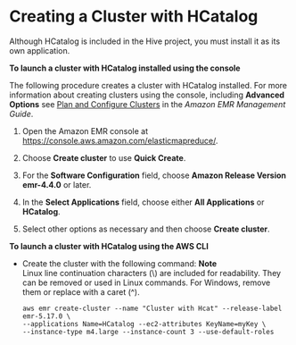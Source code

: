 # Creating a Cluster with HCatalog<a name="emr-hcatalog-create-cluster"></a>

Although HCatalog is included in the Hive project, you must install it as its own application\.

**To launch a cluster with HCatalog installed using the console**

The following procedure creates a cluster with HCatalog installed\. For more information about creating clusters using the console, including **Advanced Options** see [Plan and Configure Clusters](http://docs.aws.amazon.com/emr/latest/ManagementGuide/emr-plan.html) in the *Amazon EMR Management Guide*\.

1. Open the Amazon EMR console at [https://console\.aws\.amazon\.com/elasticmapreduce/](https://console.aws.amazon.com/elasticmapreduce/)\.

1. Choose **Create cluster** to use **Quick Create**\.

1.  For the **Software Configuration** field, choose **Amazon Release Version emr\-4\.4\.0** or later\.

1.  In the **Select Applications** field, choose either **All Applications** or **HCatalog**\.

1.  Select other options as necessary and then choose **Create cluster**\.

**To launch a cluster with HCatalog using the AWS CLI**
+ Create the cluster with the following command:
**Note**  
Linux line continuation characters \(\\\) are included for readability\. They can be removed or used in Linux commands\. For Windows, remove them or replace with a caret \(^\)\.

  ```
  aws emr create-cluster --name "Cluster with Hcat" --release-label emr-5.17.0 \
  --applications Name=HCatalog --ec2-attributes KeyName=myKey \
  --instance-type m4.large --instance-count 3 --use-default-roles
  ```